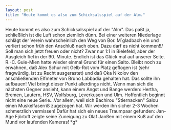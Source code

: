 ```yaml
---
layout: post
title: "Heute kommt es also zum Schicksalsspiel auf der Alm."
---
```


Heute kommt es also zum Schicksalsspiel auf der "Alm". Das paßt ja, schließlich ist die Luft schon ziemlich dünn. Bei einer weiteren Niederlage schlägt der Verein wahrscheinlich den Weg von Bor. M´gladbach ein und verliert schon früh den Anschluß nach oben. Dazu darf es nicht kommen!!/ Soll man sich jetzt freuen oder nicht? Zwar nur 1:1 in Bielefeld, aber der Ausgleich fiel in der 90. Minute. Endlich ist das Glück mal auf unserer Seite. R.-C. Guie-Mien hatte wieder einmal Grund für einen Salto. Bleibt noch zu erwähnen, daß Alex Schur mit Gelb-Rot vom Platz geflogen ist (sehr fragwürdig, ist zu Recht ausgerastet) und daß Oka Nikolov den anschließenden Elfmeter von Bruno Labbadia gehalten hat. Das sollte ihn aufbauen! Viel bringt dieser Punkt allerdings nicht. Wenn man sich die nächsten Gegner ansieht, kann einem Angst und Bange werden: Hertha, Bremen, Lautern, HSV, Wolfsburg, Leverkusen und Ulm. Hoffentlich beginnt nicht eine neue Serie...Vor allem, weil sich Bachirou "Stiernacken" Salou einen Muskelfaserriß zugezogen hat. Wir werden ihn sicher 2-3 Wochen schmerzlich vermissen! Dafür hat sich ein neues Traumpaar gefunden: Jan-Age Fjörtoft zeigte seine Zuneigung zu Olaf Janßen mit einem Kuß auf den Mund vor laufenden Kameras! \*g\*
